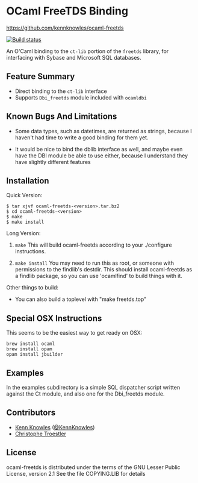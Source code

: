 OCaml FreeTDS Binding
=====================

https://github.com/kennknowles/ocaml-freetds

[![Build status](https://travis-ci.org/kennknowles/ocaml-freetds.png)](https://travis-ci.org/kennknowles/ocaml-freetds)

An O'Caml binding to the `ct-lib` portion of the `freetds` library, for interfacing with Sybase and Microsoft SQL databases.


Feature Summary
---------------

 - Direct binding to the `ct-lib` interface
 - Supports `Dbi_freetds` module included with `ocamldbi` 


Known Bugs And Limitations
--------------------------

 - Some data types, such as datetimes, are returned as strings,
   because I haven't had time to write a good binding for them yet.

 - It would be nice to bind the dblib interface as well, and maybe
   even have the DBI module be able to use either, because I understand
   they have slightly different features


Installation
------------

Quick Version:

```
$ tar xjvf ocaml-freetds-<version>.tar.bz2
$ cd ocaml-freetds-<version>
$ make
$ make install
```

Long Version:

1)	`make`
	This will build ocaml-freetds according to your ./configure instructions.

2)	`make install`
	You may need to run this as root, or someone with permissions to the findlib's destdir.
	This should install ocaml-freetds as a findlib package, so you can use
	'ocamlfind' to build things with it.

Other things to build:

 - You can also build a toplevel with "make freetds.top"

## Special OSX Instructions

This seems to be the easiest way to get ready on OSX:

```
brew install ocaml
brew install opam
opam install jbuilder
```


Examples
--------

In the examples subdirectory is a simple SQL dispatcher script written against
the Ct module, and also one for the Dbi_freetds module.


Contributors
------------

 - [Kenn Knowles](https://github.com/kennknowles) ([@KennKnowles](http://twitter.com/KennKnowles))
 - [Christophe Troestler](https://github.com/Chris00)


License
-------

ocaml-freetds is distributed under the terms of the GNU Lesser
Public License, version 2.1 See the file COPYING.LIB for details

